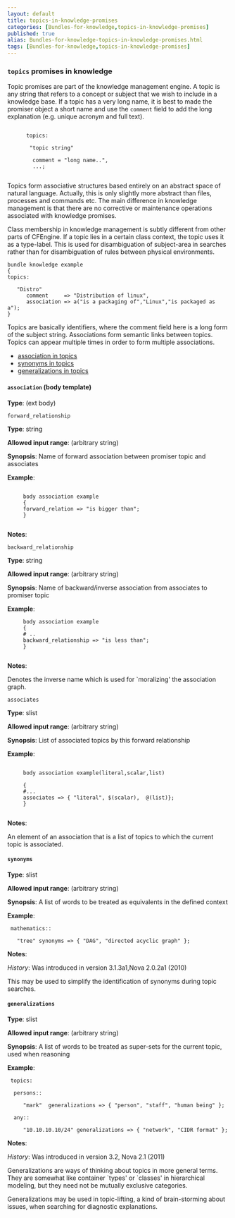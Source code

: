 ```yaml
---
layout: default
title: topics-in-knowledge-promises
categories: [Bundles-for-knowledge,topics-in-knowledge-promises]
published: true
alias: Bundles-for-knowledge-topics-in-knowledge-promises.html
tags: [Bundles-for-knowledge,topics-in-knowledge-promises]
---
```


### `topics` promises in knowledge

  

Topic promises are part of the knowledge management engine. A topic is
any string that refers to a concept or subject that we wish to include
in a knowledge base. If a topic has a very long name, it is best to made
the promiser object a short name and use the `comment` field to add the
long explanation (e.g. unique acronym and full text).

~~~~
     
      topics:
     
       "topic string"
     
        comment = "long name..",
        ...;
     
~~~~

Topics form associative structures based entirely on an abstract space
of natural language. Actually, this is only slightly more abstract than
files, processes and commands etc. The main difference in knowledge
management is that there are no corrective or maintenance operations
associated with knowledge promises.

Class membership in knowledge management is subtly different from other
parts of CFEngine. If a topic lies in a certain class context, the topic
uses it as a type-label. This is used for disambiguation of subject-area
in searches rather than for disambiguation of rules between physical
environments.

  

~~~~
bundle knowledge example
{
topics:

   "Distro"
      comment     => "Distribution of linux",              
      association => a("is a packaging of","Linux","is packaged as a");
}
~~~~

  

Topics are basically identifiers, where the comment field here is a long
form of the subject string. Associations form semantic links between
topics. Topics can appear multiple times in order to form multiple
associations.

-   [association in topics](#association-in-topics)
-   [synonyms in topics](#synonyms-in-topics)
-   [generalizations in topics](#generalizations-in-topics)

#### `association` (body template)

**Type**: (ext body)

`forward_relationship`

**Type**: string

**Allowed input range**: (arbitrary string)

**Synopsis**: Name of forward association between promiser topic and
associates

**Example**:  
   

~~~~
     
     body association example
     {
     forward_relation => "is bigger than";
     }
     
~~~~

**Notes**:  
   
   

`backward_relationship`

**Type**: string

**Allowed input range**: (arbitrary string)

**Synopsis**: Name of backward/inverse association from associates to
promiser topic

**Example**:  
   

~~~~
     body association example
     {
     # ..
     backward_relationship => "is less than";
     }
     
~~~~

**Notes**:  
   

Denotes the inverse name which is used for \`moralizing' the association
graph.   

`associates`

**Type**: slist

**Allowed input range**: (arbitrary string)

**Synopsis**: List of associated topics by this forward relationship

**Example**:  
   

~~~~
     
     body association example(literal,scalar,list)
     
     {
     #...
     associates => { "literal", $(scalar),  @(list)};
     }
     
~~~~

**Notes**:  
   

An element of an association that is a list of topics to which the
current topic is associated.

#### `synonyms`

**Type**: slist

**Allowed input range**: (arbitrary string)

**Synopsis**: A list of words to be treated as equivalents in the
defined context

**Example**:  
   

~~~~
 mathematics::

   "tree" synonyms => { "DAG", "directed acyclic graph" };
~~~~

**Notes**:  
   

*History*: Was introduced in version 3.1.3a1,Nova 2.0.2a1 (2010)

This may be used to simplify the identification of synonyms during topic
searches.

#### `generalizations`

**Type**: slist

**Allowed input range**: (arbitrary string)

**Synopsis**: A list of words to be treated as super-sets for the
current topic, used when reasoning

**Example**:  
   

~~~~
 topics:

  persons::

     "mark"  generalizations => { "person", "staff", "human being" };

  any::

     "10.10.10.10/24" generalizations => { "network", "CIDR format" };
~~~~

**Notes**:  
   

*History*: Was introduced in version 3.2, Nova 2.1 (2011)

Generalizations are ways of thinking about topics in more general terms.
They are somewhat like container \`types' or \`classes' in hierarchical
modeling, but they need not be mutually exclusive categories.

Generalizations may be used in topic-lifting, a kind of brain-storming
about issues, when searching for diagnostic explanations.
